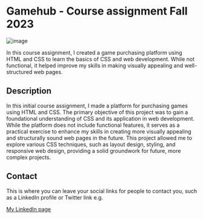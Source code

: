 # Gamehub - Course assignment Fall 2023

![image](https://i.postimg.cc/50LHjcrL/Skjermbilde-8.png)

In this course assignment, I created a game purchasing platform using HTML and CSS to learn the basics of CSS and web development. While not functional, it helped improve my skills in making visually appealing and well-structured web pages.

## Description

In this initial course assignment, I made a platform for purchasing games using HTML and CSS. The primary objective of this project was to gain a foundational understanding of CSS and its application in web development. While the platform does not include functional features, it serves as a practical exercise to enhance my skills in creating more visually appealing and structurally sound web pages in the future. This project allowed me to explore various CSS techniques, such as layout design, styling, and responsive web design, providing a solid groundwork for future, more complex projects.

## Contact

This is where you can leave your social links for people to contact you, such as a LinkedIn profile or Twitter link e.g.


[My LinkedIn page](https://www.linkedin.com/in/gyda-lofthus-301069291/)


